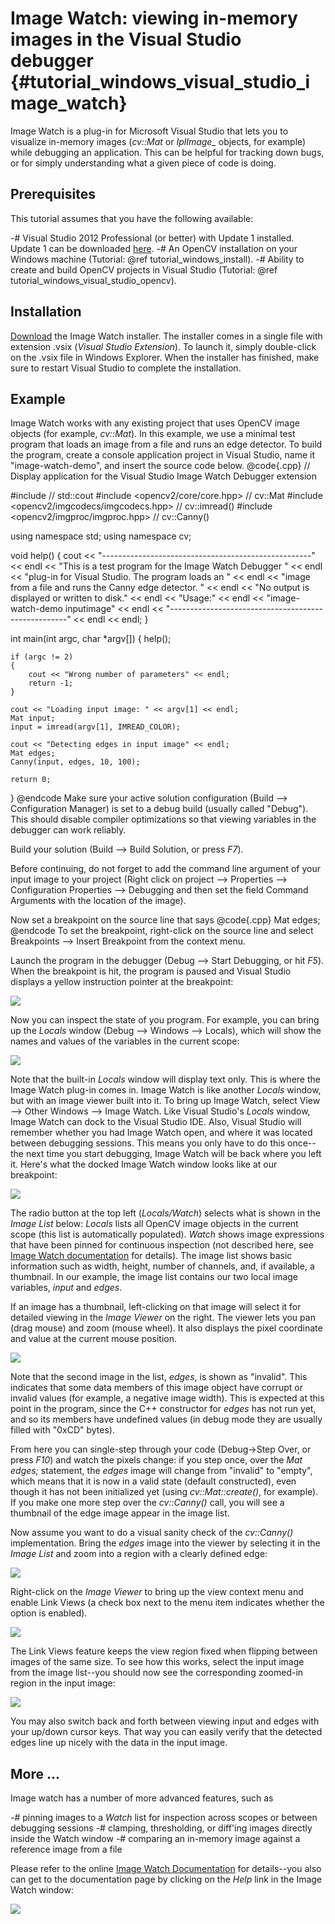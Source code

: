 Image Watch: viewing in-memory images in the Visual Studio debugger {#tutorial_windows_visual_studio_image_watch}
===================================================================

Image Watch is a plug-in for Microsoft Visual Studio that lets you to visualize in-memory images
(*cv::Mat* or *IplImage_* objects, for example) while debugging an application. This can be helpful
for tracking down bugs, or for simply understanding what a given piece of code is doing.

Prerequisites
-------------

This tutorial assumes that you have the following available:

-#  Visual Studio 2012 Professional (or better) with Update 1 installed. Update 1 can be downloaded
    [here](http://www.microsoft.com/en-us/download/details.aspx?id=35774).
-#  An OpenCV installation on your Windows machine (Tutorial: @ref tutorial_windows_install).
-#  Ability to create and build OpenCV projects in Visual Studio (Tutorial: @ref tutorial_windows_visual_studio_opencv).

Installation
------------

[Download](http://go.microsoft.com/fwlink/?LinkId=285460) the Image Watch installer. The installer
comes in a single file with extension .vsix (*Visual Studio Extension*). To launch it, simply
double-click on the .vsix file in Windows Explorer. When the installer has finished, make sure to
restart Visual Studio to complete the installation.

Example
-------

Image Watch works with any existing project that uses OpenCV image objects (for example, *cv::Mat*).
In this example, we use a minimal test program that loads an image from a file and runs an edge
detector. To build the program, create a console application project in Visual Studio, name it
"image-watch-demo", and insert the source code below.
@code{.cpp}
// Display application for the Visual Studio Image Watch Debugger extension

#include <iostream>                        // std::cout
#include <opencv2/core/core.hpp>           // cv::Mat
#include <opencv2/imgcodecs/imgcodecs.hpp>     // cv::imread()
#include <opencv2/imgproc/imgproc.hpp>     // cv::Canny()

using namespace std;
using namespace cv;

void help()
{
    cout
        << "----------------------------------------------------" << endl
        << "This is a test program for the Image Watch Debugger " << endl
        << "plug-in for Visual Studio. The program loads an     " << endl
        << "image from a file and runs the Canny edge detector. " << endl
        << "No output is displayed or written to disk."
        << endl
        << "Usage:"                                               << endl
        << "image-watch-demo inputimage"                          << endl
        << "----------------------------------------------------" << endl
        << endl;
}

int main(int argc, char *argv[])
{
    help();

    if (argc != 2)
    {
        cout << "Wrong number of parameters" << endl;
        return -1;
    }

    cout << "Loading input image: " << argv[1] << endl;
    Mat input;
    input = imread(argv[1], IMREAD_COLOR);

    cout << "Detecting edges in input image" << endl;
    Mat edges;
    Canny(input, edges, 10, 100);

    return 0;
}
@endcode
Make sure your active solution configuration (Build --\> Configuration Manager) is set to a debug
build (usually called "Debug"). This should disable compiler optimizations so that viewing variables
in the debugger can work reliably.

Build your solution (Build --\> Build Solution, or press *F7*).

Before continuing, do not forget to add the command line argument of your input image to your
project (Right click on project --\> Properties --\> Configuration Properties --\> Debugging and
then set the field Command Arguments with the location of the image).

Now set a breakpoint on the source line that says
@code{.cpp}
Mat edges;
@endcode
To set the breakpoint, right-click on the source line and select Breakpoints --\> Insert Breakpoint
from the context menu.

Launch the program in the debugger (Debug --\> Start Debugging, or hit *F5*). When the breakpoint is
hit, the program is paused and Visual Studio displays a yellow instruction pointer at the
breakpoint:

![](images/breakpoint.png)

Now you can inspect the state of you program. For example, you can bring up the *Locals* window
(Debug --\> Windows --\> Locals), which will show the names and values of the variables in the
current scope:

![](images/vs_locals.png)

Note that the built-in *Locals* window will display text only. This is where the Image Watch plug-in
comes in. Image Watch is like another *Locals* window, but with an image viewer built into it. To
bring up Image Watch, select View --\> Other Windows --\> Image Watch. Like Visual Studio's *Locals*
window, Image Watch can dock to the Visual Studio IDE. Also, Visual Studio will remember whether you
had Image Watch open, and where it was located between debugging sessions. This means you only have
to do this once--the next time you start debugging, Image Watch will be back where you left it.
Here's what the docked Image Watch window looks like at our breakpoint:

![](images/toolwindow.jpg)

The radio button at the top left (*Locals/Watch*) selects what is shown in the *Image List* below:
*Locals* lists all OpenCV image objects in the current scope (this list is automatically populated).
*Watch* shows image expressions that have been pinned for continuous inspection (not described here,
see [Image Watch documentation](http://go.microsoft.com/fwlink/?LinkId=285461) for details). The
image list shows basic information such as width, height, number of channels, and, if available, a
thumbnail. In our example, the image list contains our two local image variables, *input* and
*edges*.

If an image has a thumbnail, left-clicking on that image will select it for detailed viewing in the
*Image Viewer* on the right. The viewer lets you pan (drag mouse) and zoom (mouse wheel). It also
displays the pixel coordinate and value at the current mouse position.

![](images/viewer.jpg)

Note that the second image in the list, *edges*, is shown as "invalid". This indicates that some
data members of this image object have corrupt or invalid values (for example, a negative image
width). This is expected at this point in the program, since the C++ constructor for *edges* has not
run yet, and so its members have undefined values (in debug mode they are usually filled with "0xCD"
bytes).

From here you can single-step through your code (Debug-\>Step Over, or press *F10*) and watch the
pixels change: if you step once, over the *Mat edges;* statement, the *edges* image will change from
"invalid" to "empty", which means that it is now in a valid state (default constructed), even though
it has not been initialized yet (using *cv::Mat::create()*, for example). If you make one more step
over the *cv::Canny()* call, you will see a thumbnail of the edge image appear in the image list.

Now assume you want to do a visual sanity check of the *cv::Canny()* implementation. Bring the
*edges* image into the viewer by selecting it in the *Image List* and zoom into a region with a
clearly defined edge:

![](images/edges_zoom.png)

Right-click on the *Image Viewer* to bring up the view context menu and enable Link Views (a check
box next to the menu item indicates whether the option is enabled).

![](images/viewer_context_menu.png)

The Link Views feature keeps the view region fixed when flipping between images of the same size. To
see how this works, select the input image from the image list--you should now see the corresponding
zoomed-in region in the input image:

![](images/input_zoom.png)

You may also switch back and forth between viewing input and edges with your up/down cursor keys.
That way you can easily verify that the detected edges line up nicely with the data in the input
image.

More ...
--------

Image watch has a number of more advanced features, such as

-#  pinning images to a *Watch* list for inspection across scopes or between debugging sessions
-#  clamping, thresholding, or diff'ing images directly inside the Watch window
-#  comparing an in-memory image against a reference image from a file

Please refer to the online [Image Watch
Documentation](http://go.microsoft.com/fwlink/?LinkId=285461) for details--you also can get to the
documentation page by clicking on the *Help* link in the Image Watch window:

![](images/help_button.jpg)
